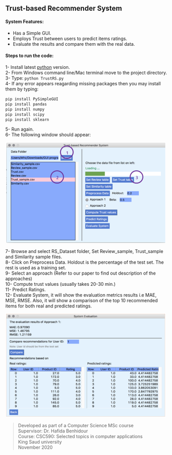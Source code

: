 ## Trust-based Recommender System

#### System Features:  
- Has a Simple GUI.  
- Employs Trust between users to predict items ratings.
- Evaluate the results and compare them with the real data.  

#### Steps to run the code:  

1-	Install latest [python](https://www.python.org/downloads/) version.  
2-	From Windows command line/Mac terminal move to the project directory.   
3-	Type: ```python TrustRS.py```   
4-	If any error appears reagarding missing packages then you may install them by typing:  
```
pip install PySimpleGUI
pip install pandas
pip install numpy
pip install scipy
pip install sklearn
```
5-	Run again.   
6-	The following window should appear:   

<img src="https://github.com/Mhz95/Trust-Based-Recommender-System/blob/main/scrn.png" width="500">
 
 
7-	Browse and select RS_Dataset folder, Set Review_sample, Trust_sample and Similarity sample files.  
8-	Click on Preprocess Data. Holdout is the percentage of the test set. The rest is used as a training set.  
9-	Select an approach (Refer to our paper to find out description of the approaches)  
10-	Compute trust values (usually takes 20-30 min.)  
11-	Predict Ratings.  
12-	Evaluate System, it will show the evaluation metrics results i.e MAE, MSE, RMSE. Also, it will show a comparison of the top 10 recommended items for both real and predicted ratings.  

<img src="https://github.com/Mhz95/Trust-Based-Recommender-System/blob/main/scrn2.png" width="500">   


> Developed as part of a Computer Science MSc course   
> Supervisor: Dr. Hafida Benhidour  
> Course: CSC590: Selected topics in computer applications   
> King Saud university   
> November 2020
